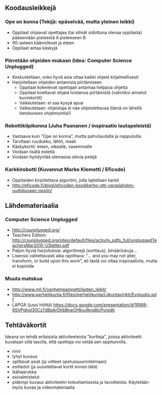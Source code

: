 ## Koodausleikkejä

### Ope on konna (Tekijä: epäselvää, mutta yleinen leikki)
- Oppilaat ohjaavat opettajaa (tai silmät sidottuna olevaa oppilasta) pääsemään pisteestä A pisteeseen B
- 90-asteen käännökset ja eteen
- Oppilaat antaa käskyjä

### Piirretään ohjeiden mukaan (Idea: Computer Science Unplugged)

- Keskustellaan, onko hyvä asia ottaa kaikki ohjeet kirjaimellisesti
- Harjoitellaan ohjeiden antamista piirtämiseen
  - Oppilaat kokeilevat opettajan antamaa helppoa ohjetta
  - Oppilaat koettavat ohjata toistensa piirtämistä (valmiiksi annetut kuviokortit)
  - Vaikeutetaan: ei saa kysyä apua
  - Vaikeutetaan: ohjeistaja ei näe ohjeistettavaa (tämä on lähellä tietokoneen ohjelmointia!)

### Robottikilpikonna (Juha Paananen / inspiraatio lautapeleistä)

- Vastaava kuin "Ope on konna", mutta pahvilaudalla ja nappuloilla
- Tarvitaan ruudukku, lähtö, maali
- Käskykortit: eteen, oikealle, vasemmalle
- Voidaan lisätä esteitä
- Voidaan hyödyntää olemassa olevia pelejä

### Karkkirobotti (Kuvannut Marko Klemetti / Eficode)

- Oppilaiden kirjoitettava algoritmi, jolla lajitellaan karkit
- http://eficode.fi/blogi/eficoden-koodikerho-otti-varaslahdon-uudistuvaan-opsiin/

## Lähdemateriaalia

### Computer Science Unplugged

- http://csunplugged.org/
- Teachers Edition: http://csunplugged.org/sites/default/files/activity_pdfs_full/unpluggedTeachersMar2010-USletter.pdf
- Paljon hyviä harjoituksia: algoritmejä (sorttaus), binäärilukuja...
- Lisenssi valitettavasti aika rajoittava: "... and you may not alter, transform, or build upon 
this work", eli tästä voi ottaa inspiraatiota, mutta ei kopioida

### Muuta matskua

- http://www.mll.fi/vanhempainnetti/lasten_leikit/
- http://www.perheliikunta.fi/files/perheliikunta/Liikuntavinkit/Evoluutio.pdf
- LAPGA (jussi hölttä) https://docs.google.com/presentation/d/1RW8-9SVPghql30CzTdBpArDtibBneOHkiu4krq8jcPo/edit
 
## Tehtäväkortit

Ideana on tehdä erilaisista aktiviteeteista "kortteja", joissa aktiviteetti kuvataan sillä tasolla, että opettaja voi vetää sen oppitunnilla.

- nimi
- lyhyt kuvaus
- opittavat asiat (ja viitteet opetussuunnitelmaan)
- esitiedot (ja suositeltavat kortit ennen tätä)
- ikähaarukka
- esivalmistelut
- pidempi kuvaus aktiviteetin toteuttamisesta ja tavoitteista. Käytetään myös kuvaa ja videomateriaalia
